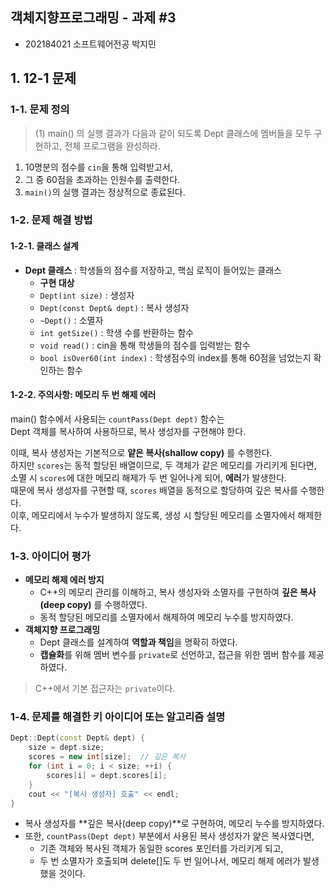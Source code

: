## 객체지향프로그래밍 - 과제 #3

- 202184021 소프트웨어전공 박지민

## 1. 12-1 문제

### 1-1. 문제 정의

> (1) main() 의 실행 결과가 다음과 같이 되도록 Dept 클래스에 멤버들을 모두 구현하고, 전체 프로그램을 완성하라.

1. 10명분의 점수를 `cin`을 통해 입력받고서,
2. 그 중 60점을 초과하는 인원수를 출력한다.
3. `main()`의 실행 결과는 정상적으로 종료된다.

### 1-2. 문제 해결 방법

#### 1-2-1. 클래스 설계

- **Dept 클래스** : 학생들의 점수를 저장하고, 핵심 로직이 들어있는 클래스
  - **구현 대상**
  - `Dept(int size)` : 생성자
  - `Dept(const Dept& dept)` : 복사 생성자
  - `~Dept()` : 소멸자
  - `int getSize()` : 학생 수를 반환하는 함수
  - `void read()` : cin을 통해 학생들의 점수를 입력받는 함수
  - `bool isOver60(int index)` : 학생점수의 index를 통해 60점을 넘었는지 확인하는 함수

#### 1-2-2. 주의사항: 메모리 두 번 해제 에러

main() 함수에서 사용되는 `countPass(Dept dept)` 함수는  
Dept 객체를 복사하여 사용하므로, 복사 생성자를 구현해야 한다.

이때, 복사 생성자는 기본적으로 **얕은 복사(shallow copy)** 를 수행한다.  
하지만 `scores`는 동적 할당된 배열이므로, 두 객체가 같은 메모리를 가리키게 된다면,  
소멸 시 `scores`에 대한 메모리 해제가 두 번 일어나게 되어, **에러**가 발생한다.  
때문에 복사 생성자를 구현할 때, `scores` 배열을 동적으로 할당하여 깊은 복사를 수행한다.  
이후, 메모리에서 누수가 발생하지 않도록, 생성 시 할당된 메모리를 소멸자에서 해제한다.

### 1-3. 아이디어 평가

- **메모리 해제 에러 방지**
  - C++의 메모리 관리를 이해하고, 복사 생성자와 소멸자를 구현하여 **깊은 복사(deep copy)** 를 수행하였다.
  - 동적 할당된 메모리를 소멸자에서 해제하여 메모리 누수를 방지하였다.
- **객체지향 프로그래밍**
  - Dept 클래스를 설계하여 **역할과 책임**을 명확히 하였다.
  - **캡슐화**를 위해 멤버 변수를 `private`로 선언하고, 접근을 위한 멤버 함수를 제공하였다.

> C++에서 기본 접근자는 `private`이다.

### 1-4. 문제를 해결한 키 아이디어 또는 알고리즘 설명

```cpp
Dept::Dept(const Dept& dept) {
    size = dept.size;
    scores = new int[size];  // 깊은 복사
    for (int i = 0; i < size; ++i) {
        scores[i] = dept.scores[i];
    }
    cout << "[복사 생성자] 호출" << endl;
}
```

- 복사 생성자를 **깊은 복사(deep copy)**로 구현하여, 메모리 누수를 방지하였다.
- 또한, `countPass(Dept dept)` 부분에서 사용된 복사 생성자가 얉은 복사였다면,
  - 기존 객체와 복사된 객체가 동일한 scores 포인터를 가리키게 되고,
  - 두 번 소멸자가 호출되며 delete[]도 두 번 일어나서, 메모리 해제 에러가 발생했을 것이다.
